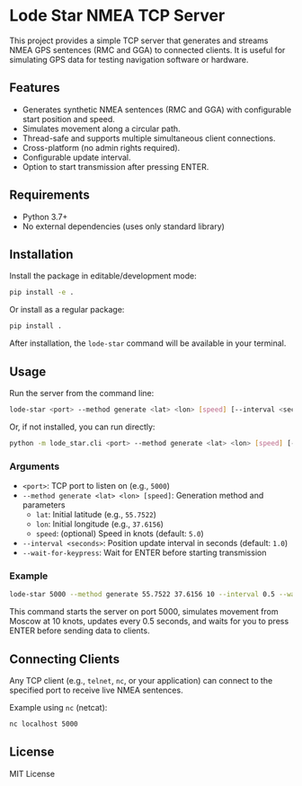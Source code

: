 # Lode Star NMEA TCP Server

This project provides a simple TCP server that generates and streams NMEA GPS sentences (RMC and GGA) to connected clients. It is useful for simulating GPS data for testing navigation software or hardware.

## Features

- Generates synthetic NMEA sentences (RMC and GGA) with configurable start position and speed.
- Simulates movement along a circular path.
- Thread-safe and supports multiple simultaneous client connections.
- Cross-platform (no admin rights required).
- Configurable update interval.
- Option to start transmission after pressing ENTER.

## Requirements

- Python 3.7+
- No external dependencies (uses only standard library)

## Installation

Install the package in editable/development mode:

```sh
pip install -e .
```

Or install as a regular package:

```sh
pip install .
```

After installation, the `lode-star` command will be available in your terminal.

## Usage

Run the server from the command line:

```sh
lode-star <port> --method generate <lat> <lon> [speed] [--interval <seconds>] [--wait-for-keypress]
```

Or, if not installed, you can run directly:

```sh
python -m lode_star.cli <port> --method generate <lat> <lon> [speed] [--interval <seconds>] [--wait-for-keypress]
```

### Arguments

- `<port>`: TCP port to listen on (e.g., `5000`)
- `--method generate <lat> <lon> [speed]`: Generation method and parameters
  - `lat`: Initial latitude (e.g., `55.7522`)
  - `lon`: Initial longitude (e.g., `37.6156`)
  - `speed`: (optional) Speed in knots (default: `5.0`)
- `--interval <seconds>`: Position update interval in seconds (default: `1.0`)
- `--wait-for-keypress`: Wait for ENTER before starting transmission

### Example

```sh
lode-star 5000 --method generate 55.7522 37.6156 10 --interval 0.5 --wait-for-keypress
```

This command starts the server on port 5000, simulates movement from Moscow at 10 knots, updates every 0.5 seconds, and waits for you to press ENTER before sending data to clients.

## Connecting Clients

Any TCP client (e.g., `telnet`, `nc`, or your application) can connect to the specified port to receive live NMEA sentences.

Example using `nc` (netcat):

```sh
nc localhost 5000
```

## License

MIT License
